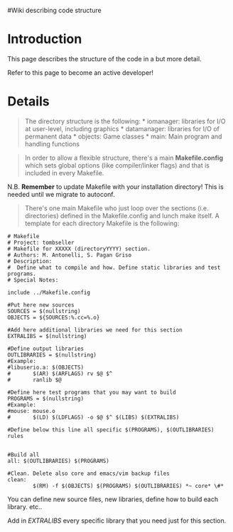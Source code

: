 #Wiki describing code structure

# Introduction #

This page describes the structure of the code in a but more detail.

Refer to this page to become an active developer!

# Details #

> The directory structure is the following:
    * iomanager: libraries for I/O at user-level, including graphics
    * datamanager: libraries for I/O of permanent data
    * objects: Game classes
    * main: Main program and handling functions

> In order to allow a flexible structure, there's a main **Makefile.config** which sets global options (like compiler/linker flags) and that is included in every Makefile.

N.B. **Remember** to update Makefile with your installation directory! This is needed until we migrate to autoconf.

> There's one main Makefile who just loop over the sections (i.e. directories) defined in the Makefile.config and lunch make itself.
> A template for each directory Makefile is the following:
```
# Makefile
# Project: tombseller
# Makefile for XXXXX (directoryYYYY) section.
# Authors: M. Antonelli, S. Pagan Griso
# Description:
#  Define what to compile and how. Define static libraries and test programs.
# Special Notes:

include ../Makefile.config

#Put here new sources
SOURCES = $(nullstring)
OBJECTS = ${SOURCES:%.cc=%.o}

#Add here additional libraries we need for this section
EXTRALIBS = $(nullstring)

#Define output libraries
OUTLIBRARIES = $(nullstring)
#Example:
#libuserio.a: $(OBJECTS)
#       $(AR) $(ARFLAGS) rv $@ $^
#       ranlib $@

#Define here test programs that you may want to build
PROGRAMS = $(nullstring)
#Example:
#mouse: mouse.o
#       $(LD) $(LDFLAGS) -o $@ $^ $(LIBS) $(EXTRALIBS)

#Define below this line all specific $(PROGRAMS), $(OUTLIBRARIES) rules


#Build all
all: $(OUTLIBRARIES) $(PROGRAMS)

#Clean. Delete also core and emacs/vim backup files
clean:
        $(RM) -f $(OBJECTS) $(PROGRAMS) $(OUTLIBRARIES) *~ core* \#*
```

You can define new source files, new libraries, define how to build each library. etc..

Add in _EXTRALIBS_ every specific library that you need just for this section.